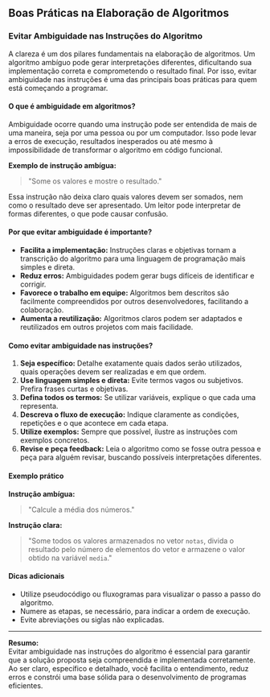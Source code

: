 
## Boas Práticas na Elaboração de Algoritmos

### Evitar Ambiguidade nas Instruções do Algoritmo

A clareza é um dos pilares fundamentais na elaboração de algoritmos. Um algoritmo ambíguo pode gerar interpretações diferentes, dificultando sua implementação correta e comprometendo o resultado final. Por isso, evitar ambiguidade nas instruções é uma das principais boas práticas para quem está começando a programar.

#### O que é ambiguidade em algoritmos?

Ambiguidade ocorre quando uma instrução pode ser entendida de mais de uma maneira, seja por uma pessoa ou por um computador. Isso pode levar a erros de execução, resultados inesperados ou até mesmo à impossibilidade de transformar o algoritmo em código funcional.

**Exemplo de instrução ambígua:**

> "Some os valores e mostre o resultado."

Essa instrução não deixa claro quais valores devem ser somados, nem como o resultado deve ser apresentado. Um leitor pode interpretar de formas diferentes, o que pode causar confusão.

#### Por que evitar ambiguidade é importante?

- **Facilita a implementação:** Instruções claras e objetivas tornam a transcrição do algoritmo para uma linguagem de programação mais simples e direta.
- **Reduz erros:** Ambiguidades podem gerar bugs difíceis de identificar e corrigir.
- **Favorece o trabalho em equipe:** Algoritmos bem descritos são facilmente compreendidos por outros desenvolvedores, facilitando a colaboração.
- **Aumenta a reutilização:** Algoritmos claros podem ser adaptados e reutilizados em outros projetos com mais facilidade.

#### Como evitar ambiguidade nas instruções?

1. **Seja específico:** Detalhe exatamente quais dados serão utilizados, quais operações devem ser realizadas e em que ordem.
2. **Use linguagem simples e direta:** Evite termos vagos ou subjetivos. Prefira frases curtas e objetivas.
3. **Defina todos os termos:** Se utilizar variáveis, explique o que cada uma representa.
4. **Descreva o fluxo de execução:** Indique claramente as condições, repetições e o que acontece em cada etapa.
5. **Utilize exemplos:** Sempre que possível, ilustre as instruções com exemplos concretos.
6. **Revise e peça feedback:** Leia o algoritmo como se fosse outra pessoa e peça para alguém revisar, buscando possíveis interpretações diferentes.

#### Exemplo prático

**Instrução ambígua:**

> "Calcule a média dos números."

**Instrução clara:**

> "Some todos os valores armazenados no vetor `notas`, divida o resultado pelo número de elementos do vetor e armazene o valor obtido na variável `media`."

#### Dicas adicionais

- Utilize pseudocódigo ou fluxogramas para visualizar o passo a passo do algoritmo.
- Numere as etapas, se necessário, para indicar a ordem de execução.
- Evite abreviações ou siglas não explicadas.

---

**Resumo:**  
Evitar ambiguidade nas instruções do algoritmo é essencial para garantir que a solução proposta seja compreendida e implementada corretamente. Ao ser claro, específico e detalhado, você facilita o entendimento, reduz erros e constrói uma base sólida para o desenvolvimento de programas eficientes.

```
